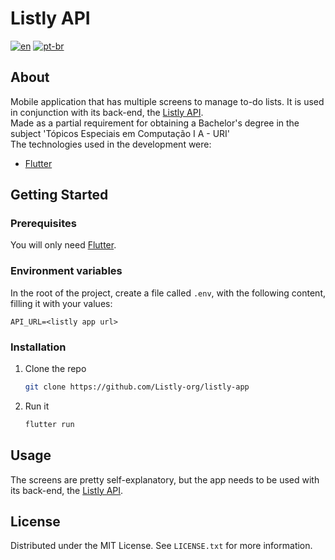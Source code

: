 # Listly API
[![en](https://img.shields.io/badge/lang-en-red.svg)](https://github.com/Listly-org/listly-app/blob/main/README.md)
[![pt-br](https://img.shields.io/badge/lang-pt--br-green.svg)](https://github.com/Listly-org/listly-app/blob/main/README.pt-br.md)

## About
Mobile application that has multiple screens to manage to-do lists. It is used in conjunction with its back-end, the [Listly API](https://github.com/Listly-org/listly-api).
<br/>
Made as a partial requirement for obtaining a Bachelor's degree in the subject 'Tópicos Especiais em Computação I A - URI'
<br/>
The technologies used in the development were:
* [Flutter](https://flutter.dev/)

## Getting Started
### Prerequisites
You will only need [Flutter](https://docs.flutter.dev/get-started/install).

### Environment variables
In the root of the project, create a file called `.env`, with the following content, filling it with your values:
```
API_URL=<listly app url>
```

### Installation
1. Clone the repo
   ```sh
   git clone https://github.com/Listly-org/listly-app
   ```
2. Run it
   ```sh
   flutter run
   ```

## Usage
The screens are pretty self-explanatory, but the app needs to be used with its back-end, the [Listly API](https://github.com/Listly-org/listly-api).

## License
Distributed under the MIT License. See `LICENSE.txt` for more information.
